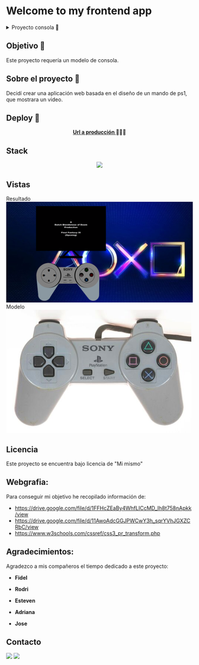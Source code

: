 # Welcome to my frontend app

<details>
  <summary>Proyecto consola 📝</summary>
  <ol>
    <li><a href="#objetivo-🎯">Objetivo</a></li>
    <li><a href="#sobre-el-proyecto-🔎">Sobre el proyecto</a></li>
    <li><a href="#deploy-🚀">Deploy</a></li>
    <li><a href="#stack">Stack</a></li>
    <li><a href="#vistas">Vistas</a></li>
    <li><a href="#futuras-funcionalidades">Futuras funcionalidades</a></li>
    <li><a href="#contribuciones">Contribuciones</a></li>
    <li><a href="#licencia">Licencia</a></li>
    <li><a href="#webgrafia">Webgrafia</a></li>
    <li><a href="#desarrollo">Desarrollo</a></li>
    <li><a href="#agradecimientos">Agradecimientos</a></li>
    <li><a href="#contacto">Contacto</a></li>
  </ol>
</details>

## Objetivo 🎯

Este proyecto requería un modelo de consola.

## Sobre el proyecto 🔎

Decidí crear una aplicación web basada en el diseño de un mando de ps1, que mostrara un video.

## Deploy 🚀

<div align="center">
    <a href="https://github.com/ZackFer90/Prueba-git"><strong>Url a producción </strong></a>🚀🚀🚀
</div>

## Stack

<div align="center">
<a href="https://developer.mozilla.org/es/docs/Web/HTML">
    <img  src="https://www.cursosgis.com/wp-content/uploads/2017/06/lenguajes_1.png"/>
</a>
<!-- <a href="https://developer.mozilla.org/es/docs/Web/HTML">
    <img  src="https://encrypted-tbn0.gstatic.com/images?q=tbn:ANd9GcSK05JKrfhOFjMdS5DQLKu1GAxxCdfLZ2Ky6pZgaDsgywwMOLF6_R4EVdoiSUTsoX01VMk&usqp=CAU"/>
</a> -->

 </div>

## Vistas

Resultado
<img src="Imagenes/final.PNG">
Modelo
<img src="Imagenes/mando-ps1.jpg">

## Licencia

Este proyecto se encuentra bajo licencia de "Mi mismo"

## Webgrafia:

Para conseguir mi objetivo he recopilado información de:

- https://drive.google.com/file/d/1FFHcZEaBy4WhfLICcMD_Ih8t758nApkk/view
- https://drive.google.com/file/d/11AwoAdcGGJPWCwY3h_sqrYVhJGXZCRbC/view
- https://www.w3schools.com/cssref/css3_pr_transform.php

## Agradecimientos:

Agradezco a mis compañeros el tiempo dedicado a este proyecto:

- **Fidel**

- **Rodri**

- **Esteven**

- **Adriana**

- **Jose**

<!--
  <a href="https://github.com/Dave86dev" target="_blank"><img src="https://img.shields.io/badge/github-24292F?style=for-the-badge&logo=github&logoColor=white" target="_blank"></a>

- **David**
  <a href="https://www.github.com/userGithub/" target="_blank"><img src="https://img.shields.io/badge/github-24292F?style=for-the-badge&logo=github&logoColor=red" target="_blank"></a>

- **_Mara_**
  <a href="https://www.github.com/userGithub/" target="_blank"><img src="https://img.shields.io/badge/github-24292F?style=for-the-badge&logo=github&logoColor=green" target="_blank"></a>
-->

## Contacto

<a href = "mailto:micorreoelectronico@gmail.com"><img src="https://img.shields.io/badge/Gmail-C6362C?style=for-the-badge&logo=gmail&logoColor=white" target="_blank"></a>
<a href="https://www.linkedin.com/in/linkedinUser/" target="_blank"><img src="https://img.shields.io/badge/-LinkedIn-%230077B5?style=for-the-badge&logo=linkedin&logoColor=white" target="_blank"></a>

</p>

